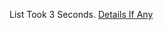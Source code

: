 List Took 3 Seconds.
[Details If Any](https://github.com/deathbybandaid/piholeparser/blob/master/RecentRunLogs/parsingscripts/PLgeneral.md)

